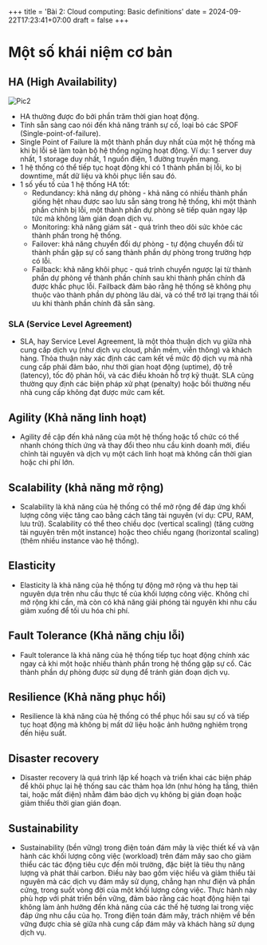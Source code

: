 +++
title = 'Bài 2: Cloud computing: Basic definitions'
date = 2024-09-22T17:23:41+07:00
draft = false
+++

# Một số khái niệm cơ bản
## HA (High Availability)
![Pic2](https://www.techtarget.com/rms/onlineimages/cloud_computing-availability_sla.png)
* HA thường được đo bởi phần trăm thời gian hoạt động.
* Tính sẵn sàng cao nói đến khả năng tránh sự cố, loại bỏ các SPOF (Single-point-of-failure).
* Single Point of Failure là một thành phần duy nhất của một hệ thống mà khi bị lỗi sẽ làm toàn bộ hệ thống ngừng hoạt động. Ví dụ: 1 server duy nhất, 1 storage duy nhất, 1 nguồn điện, 1 đường truyền mạng. 
* 1 hệ thống có thể tiếp tục hoạt động khi có 1 thành phần bị lỗi, ko bị downtime, mất dữ liệu và khôi phục liền sau đó.
* 1 số yếu tố của 1 hệ thống HA tốt:
    * Redundancy: khả năng dự phòng - khả năng có nhiều thành phần giống hệt nhau được sao lưu sẵn sàng trong hệ thống, khi một thành phần chính bị lỗi, một thành phần dự phòng sẽ tiếp quản ngay lập tức mà không làm gián đoạn dịch vụ.
    * Monitoring: khả năng giám sát - quá trình theo dõi sức khỏe các thành phần trong hệ thống.
    * Failover: khả năng chuyển đổi dự phòng - tự động chuyển đổi từ thành phần gặp sự cố sang thành phần dự phòng trong trường hợp có lỗi.
    * Failback: khả năng khôi phục - quá trình chuyển ngược lại từ thành phần dự phòng về thành phần chính sau khi thành phần chính đã được khắc phục lỗi. Failback đảm bảo rằng hệ thống sẽ không phụ thuộc vào thành phần dự phòng lâu dài, và có thể trở lại trạng thái tối ưu khi thành phần chính đã sẵn sàng.
### SLA (Service Level Agreement)
* SLA, hay Service Level Agreement, là một thỏa thuận dịch vụ giữa nhà cung cấp dịch vụ (như dịch vụ cloud, phần mềm, viễn thông) và khách hàng. Thỏa thuận này xác định các cam kết về mức độ dịch vụ mà nhà cung cấp phải đảm bảo, như thời gian hoạt động (uptime), độ trễ (latency), tốc độ phản hồi, và các điều khoản hỗ trợ kỹ thuật. SLA cũng thường quy định các biện pháp xử phạt (penalty) hoặc bồi thường nếu nhà cung cấp không đạt được mức cam kết.
## Agility (Khả năng linh hoạt)
* Agility đề cập đến khả năng của một hệ thống hoặc tổ chức có thể nhanh chóng thích ứng và thay đổi theo nhu cầu kinh doanh mới, điều chỉnh tài nguyên và dịch vụ một cách linh hoạt mà không cần thời gian hoặc chi phí lớn.

## Scalability (khả năng mở rộng)
* Scalability là khả năng của hệ thống có thể mở rộng để đáp ứng khối lượng công việc tăng cao bằng cách tăng tài nguyên (ví dụ: CPU, RAM, lưu trữ). Scalability có thể theo chiều dọc (vertical scaling) (tăng cường tài nguyên trên một instance) hoặc theo chiều ngang (horizontal scaling) (thêm nhiều instance vào hệ thống).

## Elasticity
* Elasticity là khả năng của hệ thống tự động mở rộng và thu hẹp tài nguyên dựa trên nhu cầu thực tế của khối lượng công việc. Không chỉ mở rộng khi cần, mà còn có khả năng giải phóng tài nguyên khi nhu cầu giảm xuống để tối ưu hóa chi phí.

## Fault Tolerance (Khả năng chịu lỗi)
*  Fault tolerance là khả năng của hệ thống tiếp tục hoạt động chính xác ngay cả khi một hoặc nhiều thành phần trong hệ thống gặp sự cố. Các thành phần dự phòng được sử dụng để tránh gián đoạn dịch vụ.

## Resilience (Khả năng phục hồi)
* Resilience là khả năng của hệ thống có thể phục hồi sau sự cố và tiếp tục hoạt động mà không bị mất dữ liệu hoặc ảnh hưởng nghiêm trọng đến hiệu suất.

## Disaster recovery 
* Disaster recovery là quá trình lập kế hoạch và triển khai các biện pháp để khôi phục lại hệ thống sau các thảm họa lớn (như hỏng hạ tầng, thiên tai, hoặc mất điện) nhằm đảm bảo dịch vụ không bị gián đoạn hoặc giảm thiểu thời gian gián đoạn.

## Sustainability
* Sustainability (bền vững) trong điện toán đám mây là việc thiết kế và vận hành các khối lượng công việc (workload) trên đám mây sao cho giảm thiểu các tác động tiêu cực đến môi trường, đặc biệt là tiêu thụ năng lượng và phát thải carbon. Điều này bao gồm việc hiểu và giảm thiểu tài nguyên mà các dịch vụ đám mây sử dụng, chẳng hạn như điện và phần cứng, trong suốt vòng đời của một khối lượng công việc. Thực hành này phù hợp với phát triển bền vững, đảm bảo rằng các hoạt động hiện tại không làm ảnh hưởng đến khả năng của các thế hệ tương lai trong việc đáp ứng nhu cầu của họ. Trong điện toán đám mây, trách nhiệm về bền vững được chia sẻ giữa nhà cung cấp đám mây và khách hàng sử dụng dịch vụ.

